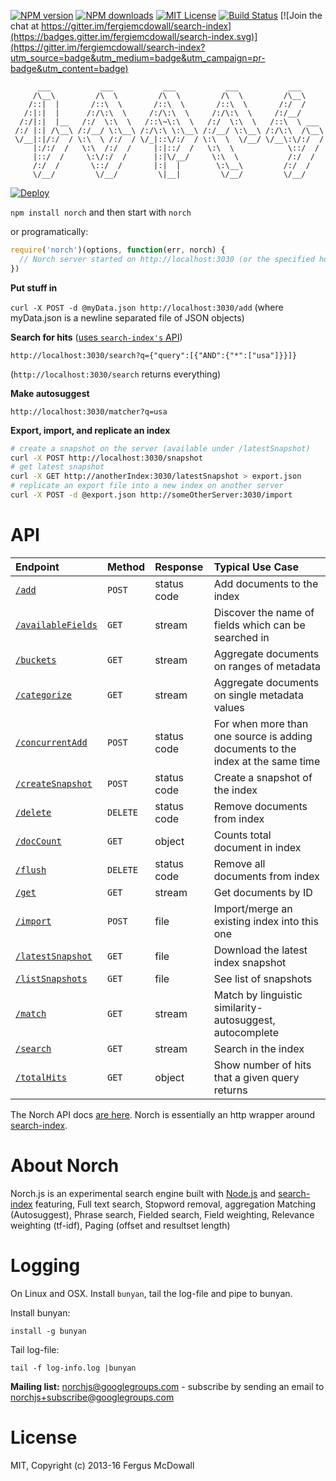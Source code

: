 [![NPM version][npm-version-image]][npm-url] [![NPM downloads][npm-downloads-image]][npm-url] [![MIT License][license-image]][license-url] [![Build Status][travis-image]][travis-url] [![Join the chat at https://gitter.im/fergiemcdowall/search-index](https://badges.gitter.im/fergiemcdowall/search-index.svg)](https://gitter.im/fergiemcdowall/search-index?utm_source=badge&utm_medium=badge&utm_campaign=pr-badge&utm_content=badge)


```
      ___           ___           ___           ___           ___      
     /\__\         /\  \         /\  \         /\  \         /\__\     
    /::|  |       /::\  \       /::\  \       /::\  \       /:/  /     
   /:|:|  |      /:/\:\  \     /:/\:\  \     /:/\:\  \     /:/__/      
  /:/|:|  |__   /:/  \:\  \   /::\~\:\  \   /:/  \:\  \   /::\  \ ___  
 /:/ |:| /\__\ /:/__/ \:\__\ /:/\:\ \:\__\ /:/__/ \:\__\ /:/\:\  /\__\ 
 \/__|:|/:/  / \:\  \ /:/  / \/_|::\/:/  / \:\  \  \/__/ \/__\:\/:/  / 
     |:/:/  /   \:\  /:/  /     |:|::/  /   \:\  \            \::/  /  
     |::/  /     \:\/:/  /      |:|\/__/     \:\  \           /:/  /   
     /:/  /       \::/  /       |:|  |        \:\__\         /:/  /    
     \/__/         \/__/         \|__|         \/__/         \/__/     

```

[![Deploy](https://www.herokucdn.com/deploy/button.png)](https://dashboard.heroku.com/new?button-url=https%3A%2F%2Fgithub.com%2Ffergiemcdowall%2Fnorch&template=https%3A%2F%2Fgithub.com%2Ffergiemcdowall%2Fnorch)

`npm install norch` and then start with `norch`

or programatically:

```javascript
require('norch')(options, function(err, norch) {
  // Norch server started on http://localhost:3030 (or the specified host/port)
})
```

**Put stuff in**

`curl -X POST -d @myData.json http://localhost:3030/add`
(where myData.json is a newline separated file of JSON objects)

**Search for hits** ([uses `search-index's` API](https://github.com/fergiemcdowall/search-index/blob/master/doc/search.md))

`http://localhost:3030/search?q={"query":[{"AND":{"*":["usa"]}}]}`

(`http://localhost:3030/search` returns everything)

**Make autosuggest**

`http://localhost:3030/matcher?q=usa`

**Export, import, and replicate an index**

```bash
# create a snapshot on the server (available under /latestSnapshot)
curl -X POST http://localhost:3030/snapshot
# get latest snapshot
curl -X GET http://anotherIndex:3030/latestSnapshot > export.json
# replicate an export file into a new index on another server
curl -X POST -d @export.json http://someOtherServer:3030/import
```

# API

| Endpoint | Method | Response | Typical Use Case |
| :--- | :--- | :--- | :--- |
| [`/add`](doc/API.md#add) | `POST` | status code | Add documents to the index |
| [`/availableFields`](doc/API.md#availablefields) | `GET` | stream | Discover the name of fields which can be searched in |
| [`/buckets`](doc/API.md#buckets) | `GET` | stream | Aggregate documents on ranges of metadata |
| [`/categorize`](doc/API.md#categorize) | `GET` | stream | Aggregate documents on single metadata values |
| [`/concurrentAdd`](doc/API.md#concurrentadd) | `POST` | status code | For when more than one source is adding documents to the index at the same time |
| [`/createSnapshot`](doc/API.md#createsnapshot) | `POST` | status code | Create a snapshot of the index |
| [`/delete`](doc/API.md#delete) | `DELETE` | status code | Remove documents from index |
| [`/docCount`](doc/API.md#doccount) | `GET` | object | Counts total document in index |
| [`/flush`](doc/API.md#flush) | `DELETE` | status code | Remove all documents from index |
| [`/get`](doc/API.md#get-1) | `GET` | stream | Get documents by ID |
| [`/import`](doc/API.md#import) | `POST` | file | Import/merge an existing index into this one |
| [`/latestSnapshot`](doc/API.md#latestsnapshot) | `GET` | file | Download the latest index snapshot |
| [`/listSnapshots`](doc/API.md#listsnapshots) | `GET` | file | See list of snapshots |
| [`/match`](doc/API.md#match) | `GET` | stream | Match by linguistic similarity- autosuggest, autocomplete |
| [`/search`](doc/API.md#search) | `GET` | stream | Search in the index |
| [`/totalHits`](doc/API.md#totalhits) | `GET` | object | Show number of hits that a given query returns |

The Norch API docs [are here](doc/API.md). Norch is essentially an http wrapper around [search-index](https://www.npmjs.com/package/search-index).

# About Norch

Norch.js is an experimental search engine built with
[Node.js](http://nodejs.org/) and
[search-index](https://github.com/fergiemcdowall/search-index)
featuring, Full text search, Stopword removal, aggregation Matching
(Autosuggest), Phrase search, Fielded search, Field weighting,
Relevance weighting (tf-idf), Paging (offset and resultset length)

# Logging
On Linux and OSX. Install `bunyan`, tail the log-file and pipe to bunyan.

Install bunyan:
```console
install -g bunyan
````

Tail log-file:

```console
tail -f log-info.log |bunyan
````

**Mailing list:** norchjs@googlegroups.com - subscribe by sending an email to norchjs+subscribe@googlegroups.com


# License

MIT, Copyright (c) 2013-16 Fergus McDowall


[license-image]: http://img.shields.io/badge/license-MIT-blue.svg?style=flat
[license-url]: https://github.com/fergiemcdowall/norch/blob/master/README.md#license

[npm-url]: https://npmjs.org/package/norch
[npm-version-image]: http://img.shields.io/npm/v/norch.svg?style=flat
[npm-downloads-image]: http://img.shields.io/npm/dm/norch.svg?style=flat

[travis-url]: http://travis-ci.org/fergiemcdowall/norch
[travis-image]: http://img.shields.io/travis/fergiemcdowall/norch.svg?style=flat
